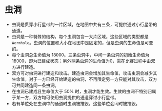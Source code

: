 # 虫洞

- 虫洞是贯穿小行星带的一片区域，在地图中共有三条，可提供通过小行星带的通道。
- 虫洞是一种特殊的结构，每个虫洞包含一大片区域，这些区域的类型都是 `Wormhole`。虫洞的位置和大小在地图中是固定的，但是虫洞的生命值是可变的。
- 每个虫洞总生命值为 18000。三条虫洞中，中间一条虫洞的初始生命值为18000，即为已建成状态；另外两条虫洞的生命值为0，需在比赛过程中由双方进行建造。
- 双方可对虫洞进行建造和攻击。建造虫洞会增加其生命值，攻击虫洞会减少其生命值。对于一方已经开始建造的虫洞，不再限定另一方只能对其攻击，双方可共同建造同一条虫洞。
- 在虫洞已建成且生命值大于 50% 时，虫洞才能生效。生效的虫洞不特别归属于某一方，双方均可使用虫洞提供的通道穿过小行星带。
- 若有单位处在虫洞中的通道时虫洞被摧毁，这些单位会同时被摧毁。